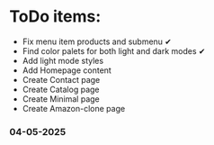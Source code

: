 # ToDo items:

- Fix menu item products and submenu ✔
- Find color palets for both light and dark modes ✔
- Add light mode styles
- Add Homepage content
- Create Contact page
- Create Catalog page
- Create Minimal page
- Create Amazon-clone page

### 04-05-2025
